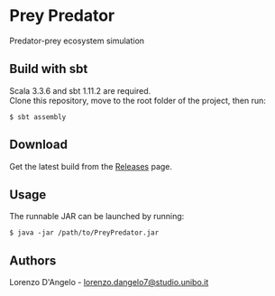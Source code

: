 # Prey Predator
Predator-prey ecosystem simulation

## Build with sbt
Scala 3.3.6 and sbt 1.11.2 are required.  
Clone this repository, move to the root folder of the project, then run:
```
$ sbt assembly
```

## Download
Get the latest build from the [Releases](https://github.com/lorenzodng/PPS-24-PreyPredator/releases) page.


## Usage
The runnable JAR can be launched by running:
```
$ java -jar /path/to/PreyPredator.jar
```

## Authors

Lorenzo D'Angelo - lorenzo.dangelo7@studio.unibo.it  
